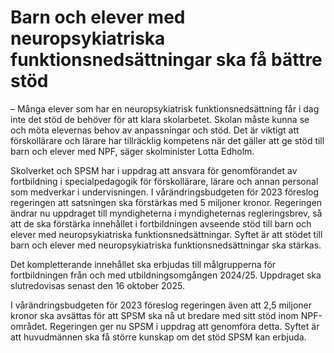 # Barn och elever med neuropsykiatriska funktionsnedsättningar ska få bättre stöd

– Många elever som har en neuropsykiatrisk funktionsnedsättning får i dag inte det stöd de behöver för att klara skolarbetet. Skolan måste kunna se och möta elevernas behov av anpassningar och stöd. Det är viktigt att förskollärare och lärare har tillräcklig kompetens när det gäller att ge stöd till barn och elever med NPF, säger skolminister Lotta Edholm.

Skolverket och SPSM har i uppdrag att ansvara för genomförandet av fortbildning i specialpedagogik för förskollärare, lärare och annan personal som medverkar i undervisningen. I vårändringsbudgeten för 2023 föreslog regeringen att satsningen ska förstärkas med 5 miljoner kronor. Regeringen ändrar nu uppdraget till myndigheterna i myndigheternas regleringsbrev, så att de ska förstärka innehållet i fortbildningen avseende stöd till barn och elever med neuropsykiatriska funktionsnedsättningar. Syftet är att stödet till barn och elever med neuropsykiatriska funktionsnedsättningar ska stärkas.

Det kompletterande innehållet ska erbjudas till målgrupperna för fortbildningen från och med utbildningsomgången 2024/25\. Uppdraget ska slutredovisas senast den 16 oktober 2025\.

I vårändringsbudgeten för 2023 föreslog regeringen även att 2,5 miljoner kronor ska avsättas för att SPSM ska nå ut bredare med sitt stöd inom NPF\-området. Regeringen ger nu SPSM i uppdrag att genomföra detta. Syftet är att huvudmännen ska få större kunskap om det stöd SPSM kan erbjuda.
